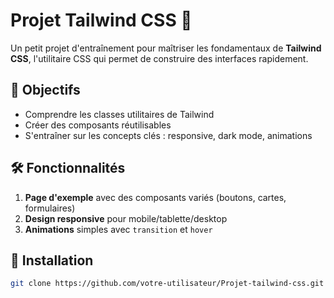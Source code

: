 # Projet Tailwind CSS 🎨

Un petit projet d'entraînement pour maîtriser les fondamentaux de **Tailwind CSS**, l'utilitaire CSS qui permet de construire des interfaces rapidement.

## 📌 Objectifs
- Comprendre les classes utilitaires de Tailwind
- Créer des composants réutilisables
- S'entraîner sur les concepts clés : responsive, dark mode, animations

## 🛠️ Fonctionnalités
1. **Page d'exemple** avec des composants variés (boutons, cartes, formulaires)
2. **Design responsive** pour mobile/tablette/desktop
3. **Animations** simples avec `transition` et `hover`

## 🚀 Installation
```bash
git clone https://github.com/votre-utilisateur/Projet-tailwind-css.git
